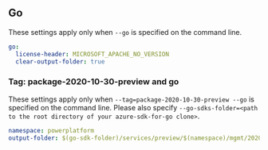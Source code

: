 ## Go

These settings apply only when `--go` is specified on the command line.

```yaml $(go)
go:
  license-header: MICROSOFT_APACHE_NO_VERSION
  clear-output-folder: true
```

### Tag: package-2020-10-30-preview and go

These settings apply only when `--tag=package-2020-10-30-preview --go` is specified on the command line.
Please also specify `--go-sdks-folder=<path to the root directory of your azure-sdk-for-go clone>`.

```yaml $(tag) == 'package-2020-10-30-preview' && $(go)
namespace: powerplatform
output-folder: $(go-sdk-folder)/services/preview/$(namespace)/mgmt/2020-10-30/$(namespace)
```
